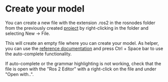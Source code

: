 # Create your model

You can create a new file with the extension .ros2 in the rosnodes folder from the previously created [project](LearnRosModels.md) by right-clicking in the folder and selecting New -> File. 

This will create an empty file where you can create your model. As helper, you can use the [reference documentation](RosModelDescription.md) and press Ctrl + Space bar to use the auto-complete functionality.

If auto-complete or the grammar highlighting is not working, check that the file is open with the "Ros 2 Editor" with a right-click on the file and under "Open with..".